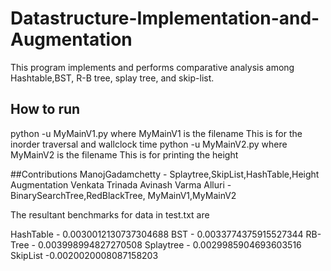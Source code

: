 # Datastructure-Implementation-and-Augmentation
This program implements and performs comparative analysis among Hashtable,BST, R-B tree, splay tree, and skip-list.


## How to run
python -u MyMainV1.py
where MyMainV1 is the filename
This is for the inorder traversal and wallclock time 
python -u MyMainV2.py
where MyMainV2 is the filename
This is for printing the height


##Contributions
ManojGadamchetty - Splaytree,SkipList,HashTable,Height Augmentation
Venkata Trinada Avinash Varma Alluri - BinarySearchTree,RedBlackTree, MyMainV1,MyMainV2


The resultant benchmarks for data in test.txt are 

HashTable - 0.0030012130737304688
BST - 0.0033774375915527344
RB-Tree -  0.003998994827270508
Splaytree - 0.0029985904693603516
SkipList -0.0020020008087158203





